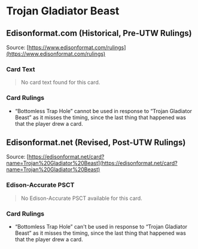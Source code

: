 # Trojan Gladiator Beast

## Edisonformat.com (Historical, Pre-UTW Rulings)

Source: [https://www.edisonformat.com/rulings](https://www.edisonformat.com/rulings)

### Card Text

> No card text found for this card.

### Card Rulings

*   “Bottomless Trap Hole” cannot be used in response to “Trojan Gladiator Beast” as it misses the timing, since the last thing that happened was that the player drew a card.

## Edisonformat.net (Revised, Post-UTW Rulings)

Source: [https://edisonformat.net/card?name=Trojan%20Gladiator%20Beast](https://edisonformat.net/card?name=Trojan%20Gladiator%20Beast)

### Edison-Accurate PSCT

> No Edison-Accurate PSCT available for this card.

### Card Rulings

*   “Bottomless Trap Hole” can't be used in response to “Trojan Gladiator Beast” as it misses the timing, since the last thing that happened was that the player drew a card.
            
